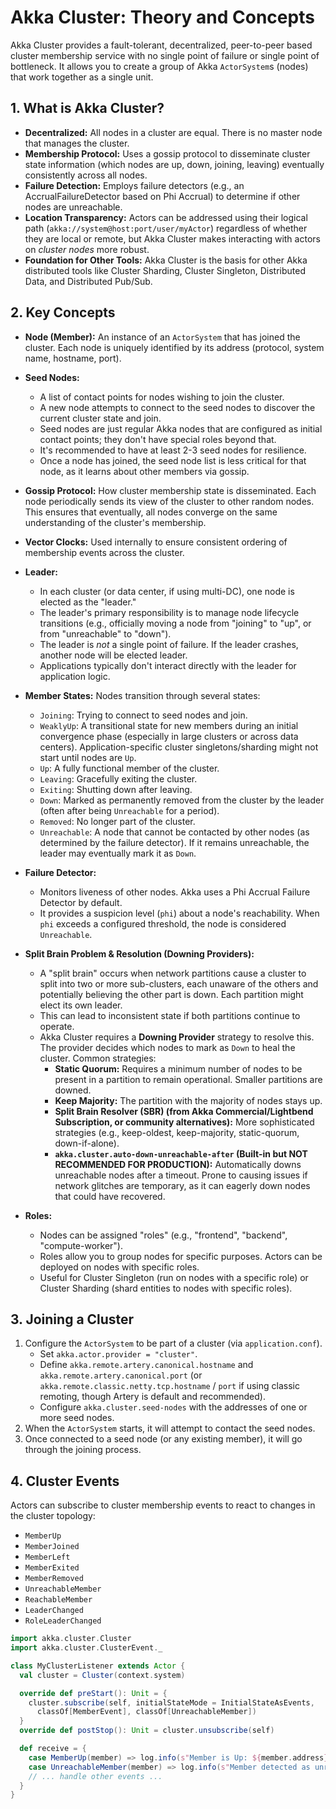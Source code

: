 # Akka Cluster: Theory and Concepts

Akka Cluster provides a fault-tolerant, decentralized, peer-to-peer based cluster membership service with no single point of failure or single point of bottleneck. It allows you to create a group of Akka `ActorSystem`s (nodes) that work together as a single unit.

## 1. What is Akka Cluster?

-   **Decentralized:** All nodes in a cluster are equal. There is no master node that manages the cluster.
-   **Membership Protocol:** Uses a gossip protocol to disseminate cluster state information (which nodes are up, down, joining, leaving) eventually consistently across all nodes.
-   **Failure Detection:** Employs failure detectors (e.g., an AccrualFailureDetector based on Phi Accrual) to determine if other nodes are unreachable.
-   **Location Transparency:** Actors can be addressed using their logical path (`akka://system@host:port/user/myActor`) regardless of whether they are local or remote, but Akka Cluster makes interacting with actors on *cluster nodes* more robust.
-   **Foundation for Other Tools:** Akka Cluster is the basis for other Akka distributed tools like Cluster Sharding, Cluster Singleton, Distributed Data, and Distributed Pub/Sub.

## 2. Key Concepts

-   **Node (Member):** An instance of an `ActorSystem` that has joined the cluster. Each node is uniquely identified by its address (protocol, system name, hostname, port).
-   **Seed Nodes:**
    -   A list of contact points for nodes wishing to join the cluster.
    -   A new node attempts to connect to the seed nodes to discover the current cluster state and join.
    -   Seed nodes are just regular Akka nodes that are configured as initial contact points; they don't have special roles beyond that.
    -   It's recommended to have at least 2-3 seed nodes for resilience.
    -   Once a node has joined, the seed node list is less critical for that node, as it learns about other members via gossip.

-   **Gossip Protocol:** How cluster membership state is disseminated. Each node periodically sends its view of the cluster to other random nodes. This ensures that eventually, all nodes converge on the same understanding of the cluster's membership.

-   **Vector Clocks:** Used internally to ensure consistent ordering of membership events across the cluster.

-   **Leader:**
    -   In each cluster (or data center, if using multi-DC), one node is elected as the "leader."
    -   The leader's primary responsibility is to manage node lifecycle transitions (e.g., officially moving a node from "joining" to "up", or from "unreachable" to "down").
    -   The leader is *not* a single point of failure. If the leader crashes, another node will be elected leader.
    -   Applications typically don't interact directly with the leader for application logic.

-   **Member States:** Nodes transition through several states:
    -   `Joining`: Trying to connect to seed nodes and join.
    -   `WeaklyUp`: A transitional state for new members during an initial convergence phase (especially in large clusters or across data centers). Application-specific cluster singletons/sharding might not start until nodes are `Up`.
    -   `Up`: A fully functional member of the cluster.
    -   `Leaving`: Gracefully exiting the cluster.
    -   `Exiting`: Shutting down after leaving.
    -   `Down`: Marked as permanently removed from the cluster by the leader (often after being `Unreachable` for a period).
    -   `Removed`: No longer part of the cluster.
    -   `Unreachable`: A node that cannot be contacted by other nodes (as determined by the failure detector). If it remains unreachable, the leader may eventually mark it as `Down`.

-   **Failure Detector:**
    -   Monitors liveness of other nodes. Akka uses a Phi Accrual Failure Detector by default.
    -   It provides a suspicion level (`phi`) about a node's reachability. When `phi` exceeds a configured threshold, the node is considered `Unreachable`.

-   **Split Brain Problem & Resolution (Downing Providers):**
    -   A "split brain" occurs when network partitions cause a cluster to split into two or more sub-clusters, each unaware of the others and potentially believing the other part is down. Each partition might elect its own leader.
    -   This can lead to inconsistent state if both partitions continue to operate.
    -   Akka Cluster requires a **Downing Provider** strategy to resolve this. The provider decides which nodes to mark as `Down` to heal the cluster. Common strategies:
        -   **Static Quorum:** Requires a minimum number of nodes to be present in a partition to remain operational. Smaller partitions are downed.
        -   **Keep Majority:** The partition with the majority of nodes stays up.
        -   **Split Brain Resolver (SBR) (from Akka Commercial/Lightbend Subscription, or community alternatives):** More sophisticated strategies (e.g., keep-oldest, keep-majority, static-quorum, down-if-alone).
        -   **`akka.cluster.auto-down-unreachable-after` (Built-in but **NOT RECOMMENDED FOR PRODUCTION**):** Automatically downs unreachable nodes after a timeout. Prone to causing issues if network glitches are temporary, as it can eagerly down nodes that could have recovered.

-   **Roles:**
    -   Nodes can be assigned "roles" (e.g., "frontend", "backend", "compute-worker").
    -   Roles allow you to group nodes for specific purposes. Actors can be deployed on nodes with specific roles.
    -   Useful for Cluster Singleton (run on nodes with a specific role) or Cluster Sharding (shard entities to nodes with specific roles).

## 3. Joining a Cluster

1.  Configure the `ActorSystem` to be part of a cluster (via `application.conf`).
    -   Set `akka.actor.provider = "cluster"`.
    -   Define `akka.remote.artery.canonical.hostname` and `akka.remote.artery.canonical.port` (or `akka.remote.classic.netty.tcp.hostname` / `port` if using classic remoting, though Artery is default and recommended).
    -   Configure `akka.cluster.seed-nodes` with the addresses of one or more seed nodes.
2.  When the `ActorSystem` starts, it will attempt to contact the seed nodes.
3.  Once connected to a seed node (or any existing member), it will go through the joining process.

## 4. Cluster Events

Actors can subscribe to cluster membership events to react to changes in the cluster topology:
-   `MemberUp`
-   `MemberJoined`
-   `MemberLeft`
-   `MemberExited`
-   `MemberRemoved`
-   `UnreachableMember`
-   `ReachableMember`
-   `LeaderChanged`
-   `RoleLeaderChanged`

```scala
import akka.cluster.Cluster
import akka.cluster.ClusterEvent._

class MyClusterListener extends Actor {
  val cluster = Cluster(context.system)

  override def preStart(): Unit = {
    cluster.subscribe(self, initialStateMode = InitialStateAsEvents,
      classOf[MemberEvent], classOf[UnreachableMember])
  }
  override def postStop(): Unit = cluster.unsubscribe(self)

  def receive = {
    case MemberUp(member) => log.info(s"Member is Up: ${member.address}")
    case UnreachableMember(member) => log.info(s"Member detected as unreachable: ${member.address}")
    // ... handle other events ...
  }
}